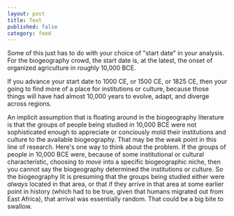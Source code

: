 ```yaml
---
layout: post
title: Text
published: false
category: feed
---
```


Some of this just has to do with your choice of "start date" in your analysis. For the biogeography crowd, the start date is, at the latest, the onset of organized agriculture in roughly 10,000 BCE. 

If you advance your start date to 1000 CE, or 1500 CE, or 1825 CE, then your going to find more of a place for institutions or culture, because those things will have had almost 10,000 years to evolve, adapt, and diverge across regions. 

An implicit assumption that is floating around in the biogeography literature is that the groups of people being studied in 10,000 BCE were not sophisticated enough to appreciate or conciously mold their institutions and culture to the available biogeography. That may be the weak point in this line of research. Here's one way to think about the problem. If the groups of people in 10,000 BCE were, because of some institutional or cultural characteristic, choosing to *move* into a specific biogeographic niche, then you cannot say the biogeography determined the institutions or culture. So the biogeography lit is presuming that the groups being studied either were *always* located in that area, or that if they arrive in that area at some earlier point in history (which had to be true, given that humans migrated out from East Africa), that arrival was essentially random. That could be a big bite to swallow. 

